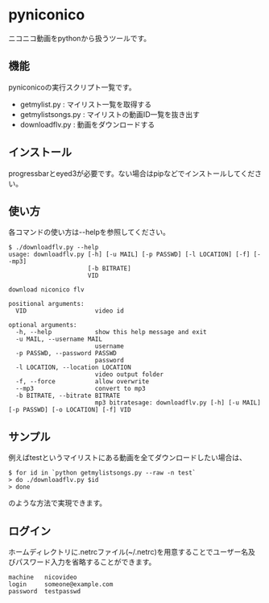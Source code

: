 # pyniconico

ニコニコ動画をpythonから扱うツールです。

## 機能

pyniconicoの実行スクリプト一覧です。

 * getmylist.py : マイリスト一覧を取得する 
 * getmylistsongs.py : マイリストの動画ID一覧を抜き出す 
 * downloadflv.py : 動画をダウンロードする 

## インストール

progressbarとeyed3が必要です。ない場合はpipなどでインストールしてください。

## 使い方

各コマンドの使い方は--helpを参照してください。

```
$ ./downloadflv.py --help
usage: downloadflv.py [-h] [-u MAIL] [-p PASSWD] [-l LOCATION] [-f] [--mp3]
                      [-b BITRATE]
                      VID

download niconico flv

positional arguments:
  VID                   video id

optional arguments:
  -h, --help            show this help message and exit
  -u MAIL, --username MAIL
                        username
  -p PASSWD, --password PASSWD
                        password
  -l LOCATION, --location LOCATION
                        video output folder
  -f, --force           allow overwrite
  --mp3                 convert to mp3
  -b BITRATE, --bitrate BITRATE
                        mp3 bitratesage: downloadflv.py [-h] [-u MAIL] [-p PASSWD] [-o LOCATION] [-f] VID
 ```

## サンプル

例えばtestというマイリストにある動画を全てダウンロードしたい場合は、

```
$ for id in `python getmylistsongs.py --raw -n test`
> do ./downloadflv.py $id
> done
```

のような方法で実現できます。

## ログイン

ホームディレクトリに.netrcファイル(~/.netrc)を用意することでユーザー名及びパスワード入力を省略することができます。

```
machine   nicovideo
login     someone@example.com
password  testpasswd
```

